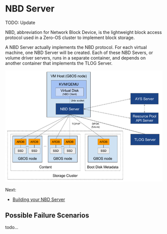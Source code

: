 # NBD Server

TODO: Update

NBD, abbreviation for Network Block Device, is the lightweight block access protocol used in a Zero-OS cluster to implement block storage.

A NBD Server actually implements the NBD protocol. For each virtual machine, one NBD Server will be created. Each of these NBD Severs, or volume driver servers, runs in a separate container, and depends on another container that implements the TLOG Server.

![Architecture](block-storage-architecture.png)

Next:
- [Building your NBD Server](building.md)

## Possible Failure Scenarios

todo...